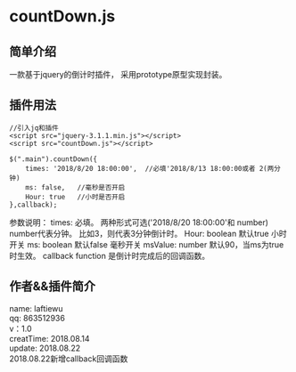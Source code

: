 # countDown.js #

## 简单介绍 ##
一款基于jquery的倒计时插件，
采用prototype原型实现封装。
## 插件用法 ##
	//引入jq和插件
	<script src="jquery-3.1.1.min.js"></script>
	<script src="countDown.js"></script>

    $(".main").countDown({
        times: '2018/8/20 18:00:00',  //必填'2018/8/13 18:00:00或者 2(两分钟) 
        ms: false,   //毫秒是否开启
        Hour: true   //小时是否开启
    },callback);
参数说明：
	times: 必填。 两种形式可选('2018/8/20 18:00:00'和 number) number代表分钟。 比如3，则代表3分钟倒计时。
	Hour: boolean 默认true  小时开关
	ms: boolean  默认false  毫秒开关
	msValue: number  默认90，当ms为true时生效。
	callback  function  是倒计时完成后的回调函数。

## 作者&&插件简介 ##
name: laftiewu <br>
qq: 863512936 <br>
v：1.0 <br>
creatTime: 2018.08.14 <br>
update: 2018.08.22 <br>
2018.08.22新增callback回调函数
   
